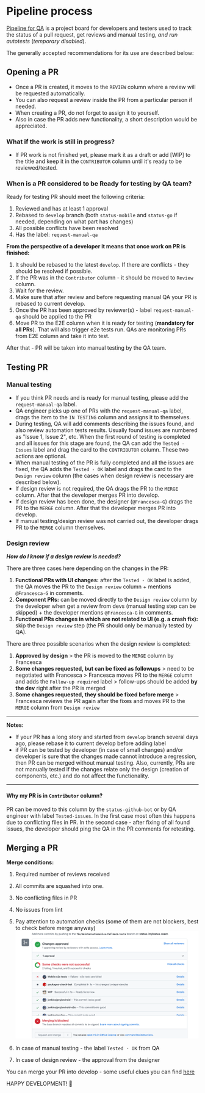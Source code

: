 # Pipeline process

[Pipeline for QA](https://github.com/status-im/status-mobile/projects/7) is a project board for developers and testers used to track the status of a pull request, get reviews and manual testing, _and run autotests_ (_temporary disabled_).

The generally accepted recommendations for its use are described below:

## Opening a PR
- Once a PR is created, it moves to the ```REVIEW``` column where a review will be requested automatically.
- You can also request a review inside the PR from a particular person if needed.
- When creating a PR, do not forget to assign it to yourself.
- Also in case the PR adds new functionality, a short description would be appreciated.

### What if the work is still in progress?

- If PR work is not finished yet, please mark it as a draft or add [WIP] to the title and keep it in the `CONTRIBUTOR` column until it's ready to be reviewed/tested.


### When is a PR considered to be Ready for testing by QA team?   
Ready for testing PR should meet the following criteria: 

1. Reviewed and has at least 1 approval
2. Rebased to `develop` branch (both `status-mobile` and `status-go` if needed, depending on what part has changes) 
3. All possible conflicts have been resolved 
4. Has the label: `request-manual-qa`

**From the perspective of a developer it means that once work on PR is finished:**

1. It should be rebased to the latest `develop`. If there are conflicts - they should be resolved if possible.
2. If the PR was in the `Contributor` column - it should be moved to `Review` column.
3. Wait for the review.
4. Make sure that after review and before requesting manual QA your PR is rebased to current develop.
5. Once the PR has been approved by reviewer(s) - label `request-manual-qa` should be applied to the PR
6. Move PR to the E2E column when it is ready for testing (**mandatory for all PRs**). That will also trigger e2e tests run. QAs are monitoring PRs from E2E column and take it into test. 

After that - PR will be taken into manual testing by the QA team.

## Testing PR

### Manual testing
- If you think PR needs and is ready for manual testing, please add the ```request-manual-qa``` label. 
- QA engineer picks up one of PRs with the ```request-manual-qa``` label, drags the item to the ```IN TESTING``` column and assigns it to themselves.
- During testing, QA will add comments describing the issues found, and also review automation tests results.
Usually found issues are numbered as "Issue 1, Issue 2", etc.
When the first round of testing is completed and all issues for this stage are found, the QA can add the ```Tested - Issues``` label and drag the card to the ```CONTRIBUTOR``` column. These two actions are optional.
- When manual testing of the PR is fully completed and all the issues are fixed, the QA adds the ```Tested - OK``` label and drags the card to the ```Design review``` column (the cases when design review is necessary are described below).
- If design review is not required, the QA drags the PR to the ```MERGE``` column. After that the developer merges PR into develop.
- If design review has been done, the designer (```@Francesca-G```) drags the PR to the ```MERGE``` column.
After that the developer merges PR into develop.
- If manual testing/design review was not carried out, the developer drags PR to the ```MERGE``` column themselves.

### Design review
_**How do I know if a design review is needed?**_

There are three cases here depending on the changes in the PR:
1. **Functional PRs with UI changes:** after the ```Tested - OK``` label is added, the QA moves the PR to the ```Design review``` column + mentions ```@Francesca-G``` in comments. 
2. **Component PRs:** can be moved directly to the ```Design review``` column by the developer when get a review from devs (manual testing step can be skipped) + the developer mentions ```@Francesca-G``` in comments.
3. **Functional PRs changes in which are not related to UI (e.g. a crash fix):** skip the ```Design review``` step (the PR should only be manually tested by QA).

There are three possible scenarios when the design review is completed:
1. **Approved by design**  > the PR is moved to the ```MERGE``` column by Francesca
2. **Some changes requested, but can be fixed as followups** > need to be negotiated with Francesca  > Francesca moves PR to the ```MERGE``` column and adds the ```Follow-up required``` label >  follow-ups should be added **by the dev** right after the PR is merged
3. **Some changes requested, they should be fixed before merge** > Francesca reviews the PR again after the fixes and moves PR to the ```MERGE``` column from ```Design review```

---
**Notes:**
- If your PR has a long story and started from `develop` branch several days ago, please rebase it to current develop before adding label
- if PR can be tested by developer (in case of small changes) and/or developer is sure that the changes made cannot introduce a regression, then PR can be merged without manual testing. Also, currently, PRs are not manually tested if the changes relate only the design (creation of components, etc.) and do not affect the functionality.
---        

#### Why my PR is in `Contributor` column?
PR can be moved to this column by the ```status-github-bot``` or by QA engineer with label `Tested-issues`.
In the first case most often this happens due to conflicting files in PR.
In the second case - after fixing of all found issues, the developer should ping the QA in the PR comments for retesting.

## Merging a PR
**Merge conditions:**
1. Required number of reviews received
2. All commits are squashed into one.
3. No conflicting files in PR
4. No issues from lint
5. Pay attention to automation checks (some of them are not blockers, best to check before merge anyway)
![](images/pipeline-process/automation-checks.png)


6. In case of manual testing - the label ```Tested - OK``` from QA
7. In case of design review - the approval from the designer


You can merge your PR into develop - some useful clues you can find [here](https://notes.status.im/setup-e2e#3-Merging-PR) 

HAPPY DEVELOPMENT! :tada: 
